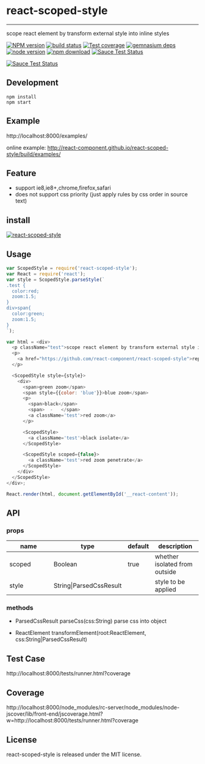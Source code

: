 # react-scoped-style
---

scope react element by transform external style into inline styles

[![NPM version][npm-image]][npm-url]
[![build status][travis-image]][travis-url]
[![Test coverage][coveralls-image]][coveralls-url]
[![gemnasium deps][gemnasium-image]][gemnasium-url]
[![node version][node-image]][node-url]
[![npm download][download-image]][download-url]
[![Sauce Test Status](https://saucelabs.com/buildstatus/react-scoped-style)](https://saucelabs.com/u/react-scoped-style)

[![Sauce Test Status](https://saucelabs.com/browser-matrix/react-scoped-style.svg)](https://saucelabs.com/u/react-scoped-style)

[npm-image]: http://img.shields.io/npm/v/react-scoped-style.svg?style=flat-square
[npm-url]: http://npmjs.org/package/react-scoped-style
[travis-image]: https://img.shields.io/travis/react-component/react-scoped-style.svg?style=flat-square
[travis-url]: https://travis-ci.org/react-component/react-scoped-style
[coveralls-image]: https://img.shields.io/coveralls/react-component/react-scoped-style.svg?style=flat-square
[coveralls-url]: https://coveralls.io/r/react-component/react-scoped-style?branch=master
[gemnasium-image]: http://img.shields.io/gemnasium/react-component/react-scoped-style.svg?style=flat-square
[gemnasium-url]: https://gemnasium.com/react-component/react-scoped-style
[node-image]: https://img.shields.io/badge/node.js-%3E=_0.10-green.svg?style=flat-square
[node-url]: http://nodejs.org/download/
[download-image]: https://img.shields.io/npm/dm/react-scoped-style.svg?style=flat-square
[download-url]: https://npmjs.org/package/react-scoped-style


## Development

```
npm install
npm start
```

## Example

http://localhost:8000/examples/

online example: http://react-component.github.io/react-scoped-style/build/examples/


## Feature

* support ie8,ie8+,chrome,firefox,safari
* does not support css priority (just apply rules by css order in source text)

## install

[![react-scoped-style](https://nodei.co/npm/react-scoped-style.png)](https://npmjs.org/package/react-scoped-style)

## Usage

```js
var ScopedStyle = require('react-scoped-style');
var React = require('react');
var style = ScopedStyle.parseStyle(`
.test {
  color:red;
  zoom:1.5;
}
div>span{
  color:green;
  zoom:1.5;
}
`);

var html = <div>
  <p className="test">scope react element by transform external style into inline styles</p>
  <p>
    <a href="https://github.com/react-component/react-scoped-style">repo</a>
  </p>

  <ScopedStyle style={style}>
    <div>
      <span>green zoom</span>
      <span style={{color: 'blue'}}>blue zoom</span>
      <p>
        <span>black</span>
        <span>  -   </span>
        <a className='test'>red zoom</a>
      </p>

      <ScopedStyle>
        <a className='test'>black isolate</a>
      </ScopedStyle>

      <ScopedStyle scoped={false}>
        <a className='test'>red zoom penetrate</a>
      </ScopedStyle>
    </div>
  </ScopedStyle>
</div>;

React.render(html, document.getElementById('__react-content'));

```

## API

### props

<table class="table table-bordered table-striped">
    <thead>
    <tr>
        <th style="width: 100px;">name</th>
        <th style="width: 50px;">type</th>
        <th style="width: 50px;">default</th>
        <th>description</th>
    </tr>
    </thead>
    <tbody>
        <tr>
          <td>scoped</td>
          <td>Boolean</td>
          <td>true</td>
          <td>whether isolated from outside</td>
        </tr>
        <tr>
          <td>style</td>
          <td>String|ParsedCssResult</td>
          <td></td>
          <td>style to be applied</td>
        </tr>
    </tbody>
</table>

### methods

- ParsedCssResult parseCss(css:String)  parse css into object

- ReactElement transformElement(root:ReactElement, css:String|ParsedCssResult)


## Test Case

http://localhost:8000/tests/runner.html?coverage

## Coverage

http://localhost:8000/node_modules/rc-server/node_modules/node-jscover/lib/front-end/jscoverage.html?w=http://localhost:8000/tests/runner.html?coverage

## License

react-scoped-style is released under the MIT license.
